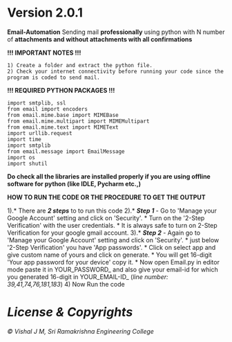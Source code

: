 # Version 2.0.1

   **Email-Automation**
   Sending mail **professionally** using python with N number of **attachments and without attachments with all confirmations**

**!!!  IMPORTANT NOTES  !!!**

    1) Create a folder and extract the python file.
    2) Check your internet connectivity before running your code since the program is coded to send mail.

**!!!  REQUIRED PYTHON PACKAGES   !!!**

    import smtplib, ssl
    from email import encoders
    from email.mime.base import MIMEBase
    from email.mime.multipart import MIMEMultipart
    from email.mime.text import MIMEText
    import urllib.request
    import time
    import smtplib
    from email.message import EmailMessage
    import os
    import shutil
    

**Do check all the libraries are installed properly if you are using offline software for python (like IDLE, Pycharm etc.,)**

**HOW TO RUN THE CODE OR THE PROCEDURE TO GET THE OUTPUT**

   1).* There are **_2 steps_** to to run this code 
   2).* **_Step 1_** - Go to 'Manage your Google Account' setting and click on 'Security'.
          * Turn on the '2-Step Verification' with the user credentials.
          * It is always safe to turn on 2-Step Verification for your google gmail account.
   3).* **_Step 2_** - Again go to 'Manage your Google Account' setting and click on 'Security'.
          * just below '2-Step Verification' you have 'App passwords'.
          * Click on select app and give custom name of yours and click on generate.
          * You will get 16-digit 'Your app password for your device' copy it.
          * Now open Email.py in editor mode paste it in YOUR_PASSWORD_ and also give your email-id for which you generated 16-digit in YOUR_EMAIL-ID_ (_line number: 39,41,74,76,181,183_)
   4) Now Run the code 

# _License & Copyrights_

_© Vishal J M, Sri Ramakrishna Engineering College_
